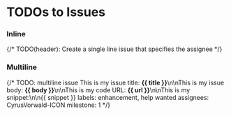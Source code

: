 # TODOs to Issues

### Inline

{/* TODO(header): Create a single line issue that specifies the assignee */}

### Multiline

{/* 
  TODO: multiline issue
  This is my issue title: **{{ title }}**\n\nThis is my issue body: **{{ body }}**\n\nThis is my code URL: **{{ url }}**\n\nThis is my snippet:\n\n{{ snippet }}
  labels: enhancement, help wanted
  assignees: CyrusVorwald-ICON
  milestone: 1
*/}
